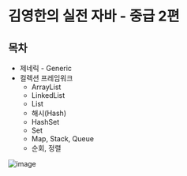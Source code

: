 # 김영한의 실전 자바 - 중급 2편

## 목차
* 제네릭 - Generic
* 컬렉션 프레임워크
  * ArrayList
  * LinkedList
  * List
  * 해시(Hash)
  * HashSet
  * Set
  * Map, Stack, Queue
  * 순회, 정렬
 
![image](https://github.com/user-attachments/assets/1eef3c2d-5f64-4dea-9924-f1889bcfd056)
